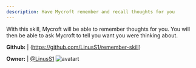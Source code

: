 ```yaml
---
description: Have Mycroft remember and recall thoughts for you
---
```

With this skill, Mycroft will be able to remember thoughts for you. You will then be able to ask Mycroft to tell you want you were thinking about.

**Github:** | (https://github.com/LinusS1/remember-skill)

**Owner:** | [@LinusS1](https://github.com/LinusS1) ![avatart](https://avatars3.githubusercontent.com/u/19542092?v=4)

